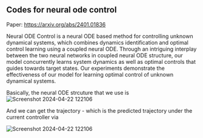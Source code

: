 ## Codes for neural ode control

Paper: https://arxiv.org/abs/2401.01836

Neural ODE Control is a neural ODE based method for controlling unknown dynamical systems,  which combines dynamics identification and optimal control learning using a coupled neural ODE. Through an intriguing interplay between the two neural networks in coupled neural ODE structure, our model concurrently learns system dynamics as well as optimal controls that guides towards target states. Our experiments demonstrate the effectiveness of our model for learning optimal control of unknown dynamical systems.

Basically, the neural ODE strcuture that we use is 
![Screenshot 2024-04-22 122106](https://github.com/chichengmessi/neural_ode_control/assets/43145509/d199d0f6-5ff2-44b4-a16d-2fd50bd17897)

And we can get the trajectory - which is the predicted trajectory under the current controller via

![Screenshot 2024-04-22 122106](https://github.com/chichengmessi/neural_ode_control/assets/43145509/5ca3be0b-31b9-42c3-94d8-2b0777a1d509)
